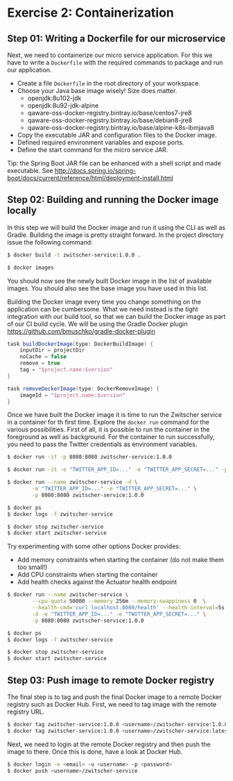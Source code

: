 # Exercise 2: Containerization

## Step 01: Writing a Dockerfile for our microservice

Next, we need to containerize our micro service application. For this we have to write a `Dockerfile`
with the required commands to package and run our application.

* Create a file `Dockerfile` in the root directory of your workspace.
* Choose your Java base image wisely! Size does matter.
    * openjdk:8u102-jdk
    * openjdk:8u92-jdk-alpine
    * qaware-oss-docker-registry.bintray.io/base/centos7-jre8
    * qaware-oss-docker-registry.bintray.io/base/debian8-jre8
    * qaware-oss-docker-registry.bintray.io/base/alpine-k8s-ibmjava8
* Copy the executable JAR and configuration files to the Docker image.
* Defined required environment variables and expose ports.
* Define the start command for the micro service JAR.

Tip: the Spring Boot JAR file can be enhanced with a shell script and made executable.
See http://docs.spring.io/spring-boot/docs/current/reference/html/deployment-install.html


## Step 02: Building and running the Docker image locally

In this step we will build the Docker image and run it using the CLI as well as Gradle. Building the
image is pretty straight forward. In the project directory issue the following command:

```bash
$ docker build -t zwitscher-service:1.0.0 .

$ docker images
```

You should now see the newly built Docker image in the list of available images. You should also see the
base image you have used in this list.

Building the Docker image every time you change something on the application can be cumbersome. What we need
instead is the tight integration with our build tool, so that we can build the Docker image as part of our CI
build cycle. We will be using the Gradle Docker plugin https://github.com/bmuschko/gradle-docker-plugin

```gradle
task buildDockerImage(type: DockerBuildImage) {
    inputDir = projectDir
    noCache = false
    remove = true
    tag = "$project.name:$version"
}

task removeDockerImage(type: DockerRemoveImage) {
    imageId = "$project.name:$version"
}
```

Once we have built the Docker image it is time to run the Zwitscher service in a container for th first time. Explore
the `docker run` command for the various possibilities. First of all, it is possible to run the container in the
foreground as well as background. For the container to run successfully, you need to pass the Twitter credentials as
environment variables. 

```bash
$ docker run -it -p 8080:8080 zwitscher-service:1.0.0

$ docker run -it -e "TWITTER_APP_ID=..." -e "TWITTER_APP_SECRET=..." -p 8080:8080 zwitscher-service:1.0.0

$ docker run --name zwitscher-service -d \
        -e "TWITTER_APP_ID=..." -e "TWITTER_APP_SECRET=..." \
        -p 8080:8080 zwitscher-service:1.0.0

$ docker ps
$ docker logs -f zwitscher-service

$ docker stop zwitscher-service
$ docker start zwitscher-service
```

Try experimenting with some other options Docker provides:

* Add memory constraints when starting the container (do not make them too small!)
* Add CPU constraints when starting the container
* Add health checks against the Actuator health endpoint

```bash
$ docker run --name zwitscher-service \
        --cpu-quota 50000 --memory 256m --memory-swappiness 0  \
        --health-cmd='curl localhost:8080/health' --health-interval=5s \
        -d -e "TWITTER_APP_ID=..." -e "TWITTER_APP_SECRET=..." \
        -p 8080:8080 zwitscher-service:1.0.0

$ docker ps
$ docker logs -f zwitscher-service

$ docker stop zwitscher-service
$ docker start zwitscher-service
```

## Step 03: Push image to remote Docker registry

The final step is to tag and push the final Docker image to a remote Docker registry such as Docker Hub.
First, we need to tag image with the remote registry URL.

```bash
$ docker tag zwitscher-service:1.0.0 <username>/zwitscher-service:1.0.0
$ docker tag zwitscher-service:1.0.0 <username>/zwitscher-service:latest
```

Next, we need to login at the remote Docker registry and then push the image to there. Once this is
done, have a look at Docker Hub.

```bash
$ docker login -e <email> -u <username> -p <password>
$ docker push <username>/zwitscher-service
```

